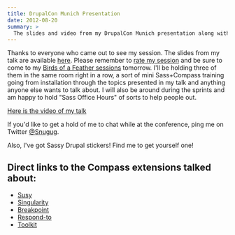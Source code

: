 ```yaml
---
title: DrupalCon Munich Presentation
date: 2012-08-20
summary: >
  The slides and video from my DrupalCon Munich presentation along with some links.
---
```


Thanks to everyone who came out to see my session. The slides from my talk are available [here](http://snugug.com/documents/drupalcon-munich-presentation/session.pdf). Please remember to [rate my session](http://munich2012.drupal.org/node/add/session-evaluation/249?destination=node/249) and be sure to come to my [Birds of a Feather sessions](http://munich2012.drupal.org/program/schedule/bofs/2012-08-22) tomorrow. I'll be holding three of them in the same room right in a row, a sort of mini Sass+Compass training going from installation through the topics presented in my talk and anything anyone else wants to talk about. I will also be around during the sprints and am happy to hold "Sass Office Hours" of sorts to help people out.

[Here is the video of my talk](https://www.youtube.com/watch?v=bYEKF5qFMfg)

If you'd like to get a hold of me to chat while at the conference, ping me on Twitter [@Snugug](http://twitter.com/snugug).

Also, I've got Sassy Drupal stickers! Find me to get yourself one!

## Direct links to the Compass extensions talked about:

- [Susy](http://susy.oddbird.net)
- [Singularity](http://singularity.gs/)
- [Breakpoint](http://github.com/canarymason/breakpoint)
- [Respond-to](http://github.com/snugug/respond-to)
- [Toolkit](http://github.com/snugug/toolkit)
